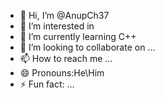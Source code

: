 - 👋 Hi, I’m @AnupCh37
- 👀 I’m interested in  
- 🌱 I’m currently learning C++
- 💞️ I’m looking to collaborate on ...
- 📫 How to reach me ...
- 😄 Pronouns:He\Him
- ⚡ Fun fact: ...

<!---
AnupCh37/AnupCh37 is a ✨ special ✨ repository because its `README.md` (this file) appears on your GitHub profile.
You can click the Preview link to take a look at your changes.
--->
